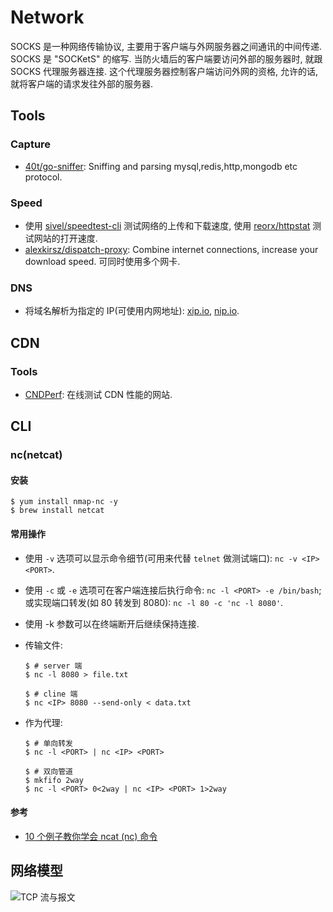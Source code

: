 # Network

SOCKS 是一种网络传输协议, 主要用于客户端与外网服务器之间通讯的中间传递. SOCKS 是 "SOCKetS" 的缩写. 当防火墙后的客户端要访问外部的服务器时, 就跟 SOCKS 代理服务器连接. 这个代理服务器控制客户端访问外网的资格, 允许的话, 就将客户端的请求发往外部的服务器.

## Tools
### Capture
* [40t/go-sniffer](https://github.com/40t/go-sniffer): Sniffing and parsing mysql,redis,http,mongodb etc protocol. 

    
### Speed

* 使用 [sivel/speedtest-cli](https://github.com/sivel/speedtest-cli) 测试网络的上传和下载速度, 使用 [reorx/httpstat](https://github.com/reorx/httpstat) 测试网站的打开速度.
* [alexkirsz/dispatch-proxy](https://github.com/alexkirsz/dispatch-proxy): Combine internet connections, increase your download speed. 可同时使用多个网卡.

### DNS
* 将域名解析为指定的 IP(可使用内网地址): [xip.io](http://xip.io/), [nip.io](http://nip.io/).

## CDN
### Tools
* [CNDPerf](https://www.cdnperf.com/): 在线测试 CDN 性能的网站.

## CLI
### nc(netcat)
#### 安装

```shell
$ yum install nmap-nc -y
$ brew install netcat
```

#### 常用操作
* 使用 `-v` 选项可以显示命令细节(可用来代替 `telnet` 做测试端口): `nc -v <IP> <PORT>`.
* 使用 `-c` 或 `-e` 选项可在客户端连接后执行命令: `nc -l <PORT> -e /bin/bash`; 或实现端口转发(如 80 转发到 8080): `nc -l 80 -c 'nc -l 8080'`.
* 使用 -k 参数可以在终端断开后继续保持连接.
* 传输文件:

    ```shell
    $ # server 端
    $ nc -l 8080 > file.txt
    
    $ # cline 端
    $ nc <IP> 8080 --send-only < data.txt
    ```
    
* 作为代理:

    ```shell
    $ # 单向转发
    $ nc -l <PORT> | nc <IP> <PORT>
    
    $ # 双向管道
    $ mkfifo 2way
    $ nc -l <PORT> 0<2way | nc <IP> <PORT> 1>2way
    ```
    
#### 参考
* [10 个例子教你学会 ncat (nc) 命令](https://linux.cn/article-9190-1.html)


## 网络模型

![TCP 流与报文](https://files-kyo.oss-cn-hongkong.aliyuncs.com/FqHQj_TybNiDuLzSb3bJx-DFaQsY.png)